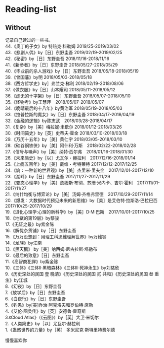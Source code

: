 # Reading-list
## Without
记录自己读过的一些书。</br>
44.《奥丁的子女》by 特热克·科勒姆 2019/25-2019/03/02</br>
43.《悲剧人偶》by［日］东野圭吾 2019/02/19-2019/02/25</br>
42.《秘密》by［日］东野圭吾 2018/11/16-2018/11/16</br>
41.《新参者》by［日］东野圭吾 2018/05/27-2018/05/29</br>
40.《毕业前的杀人游戏》by［日］东野圭吾 2018/05/18-2018/05/19</br>
39.《曾国藩》by明 2018/05/03-2018/05/18</br>
38.《西方哲学史》by］弗兰克·梯利 2018/02/19-2018/08/06</br>
37.《做衣服》by［日］山本耀司 2018/05/11-2018/05/12</br>
36.《虚无的十字架》by［日］东野圭吾 2018/05/07-2018/05/10</br>
35.《怪物考》by王慧萍　2018/05/07-2018/05/07<br>
34.《晚晴最后的十八年》by黄治军 2018/05/19-2018/05/03</br>
33.《拉普拉斯的魔女》by［日］东野圭吾 2018/04/17-2018/04/19</br>
32.《金融的逻辑》by陈志武　2018/03/28-2018/04/17<br>
31.《复杂》by［美］梅拉妮·米歇尔 2018/01/12-2018/03/26</br>
30.《时间简史》by［英］史蒂夫·霍金 2018/03/10-2018/03/18</br>
29.《万历十五年》by［美］黄仁宇 2018/03/05-2018/03/10</br>
28.《硅谷钢铁侠》by［美］阿什利·万斯　2018/02/22-2018/02/28</br>
27.《信号与噪声》by［美］纳特·西尔弗　2018/01/16-2018/01/30</br>
26.《未来简史》by［以］尤瓦尔・赫拉利　2017/12/16-2018/01/14</br>
25.《上瘾五百年》by［美］戴维・考特莱特  2017/12/12-2017/12/25</br>
24.《熵：一种新的世界观》by［美］杰里米·里夫金　2017/12/01-2017/12/10</br>
23.《湖畔》by［日］东野圭吾 2017/11/27-2017/11/29</br>
22.《变态心理学》by［美］詹姆斯·布彻、苏珊·米内卡、吉尔·霍利　2017/11/01-2017/11/27</br>
21.《纳什均衡与博弈论》by［美］汤姆·齐格弗里德　2017/10/29-2017/11/14</br>
20.《爆发：大数据时代预见未来的新思维》by［美］是艾伯特·拉斯洛·巴拉巴西　2017/10/25-2017/10/29</br>
19.《进化心理学:心理的新科学》by［美］D·M·巴斯　2017/10/01-2017/10/25</br>
18.《地狱的第19层》by蔡骏</br>
17.《无证之最》by紫金陈</br>
16.《解忧杂货铺》by［日］东野圭吾</br>
15.《万万没想到：用理工科思维理解世界》by万维钢</br>
14.《龙族》by江南</br>
13.《黑天鹅》 by［美］纳西姆·尼古拉斯·塔勒布</br>
12.《最后的致意》［日］东野圭吾</br>
11.《高智商犯罪》by紫金陈</br>
10.《三体》《三体Ⅱ·黑暗森林》《三体Ⅲ·死神永生》by刘慈欣</br>
9.《历史深处的民国 壹 晚清》《历史深处的民国 贰 共和》《历史深处的民国 叁 重生》by江城</br>
8.《幻夜》by［日］东野圭吾</br>
7.《放学后》by［日］东野圭吾</br>
6.《白夜行》by［日］东野圭吾</br>
5.《钓愚》by[美]乔治·阿克洛夫和罗伯特·席勒</br>
4.《艾伦·图灵传》by［英］安德鲁·霍奇斯</br>
3.《Cloud Atlas》（《云图》）by［英］大卫·米切尔</br>
2.《人类简史》by［以］尤瓦尔·赫拉利</br>
1.《蛊惑世界的力量》by［英］ 多米尼克·斯特里特费尔德</br>

慢慢喜欢你
